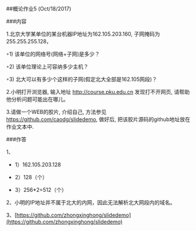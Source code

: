 ##概论作业5 (Oct/18/2017)

###内容

1.北京大学某单位的某台机器IP地址为162.105.203.160, 子网掩码为255.255.255.128，

◦1) 该单位的网络号(网络+子网)是多少？


◦2) 该单位理论上可容纳多少主机？


◦3) 北大可以有多少个这样的子网(假定北大全部是162.105网段)？



2.小明打开浏览器, 输入地址 http://course.pku.edu.cn 发现打不开网页, 请帮助他分析问题可能出在哪儿。


3.请做一个WEB的胶片, 介绍自己, 方法参见 https://github.com/caodg/slidedemo, 做好后, 把该胶片源码的github地址放在作业文本中.

###作答

1、

- 1）162.105.203.128

- 2）128（个）

- 3）256*2=512（个）

2、小明的IP地址并不属于北大的内网，因此无法解析北大网段内的域名。

3、[https://github.com/zhongxinghong/slidedemo](https://github.com/zhongxinghong/slidedemo)



